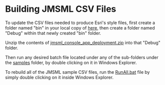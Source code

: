 # Building JMSML CSV Files #

To update the CSV files needed to produce Esri's style files, first create a folder named "bin" in your local copy of [here](https://github.com/Esri/joint-military-symbology-xml/tree/dev/source/JointMilitarySymbologyLibraryCS/jmsml), then create a  folder named "Debug" within that newly created "bin" folder.

Unzip the contents of [jmsml_console_app_deployment.zip](jmsml_console_app_deployment.zip) into that "Debug" folder.

Then run any desired batch file located under any of the sub-folders under the [samples](https://github.com/Esri/joint-military-symbology-xml/tree/dev/samples) folder, by double clicking on it in Windows Explorer.

To rebuild all of the JMSML sample CSV files, run the [RunAll.bat](https://github.com/Esri/joint-military-symbology-xml/blob/dev/RunAll.bat) file by simply double clicking on it inside Windows Explorer.